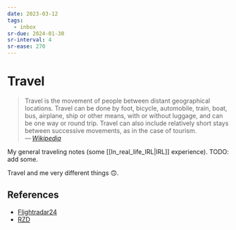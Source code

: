 ```yaml
---
date: 2023-03-12
tags:
  - inbox
sr-due: 2024-01-30
sr-interval: 4
sr-ease: 270
---
```


# Travel

> Travel is the movement of people between distant geographical locations.
> Travel can be done by foot, bicycle, automobile, train, boat, bus, airplane,
> ship or other means, with or without luggage, and can be one way or round
> trip. Travel can also include relatively short stays between successive
> movements, as in the case of tourism.\
> — <cite>[Wikipedia](https://en.wikipedia.org/wiki/Travel)</cite>

My general traveling notes (some [[In_real_life_IRL|IRL]] experience). TODO: add
some.

Travel and me very different things 🙃.

## References

- [Flightradar24](https://www.flightradar24.com/)
- [RZD](http://www.rzd.ru/)
